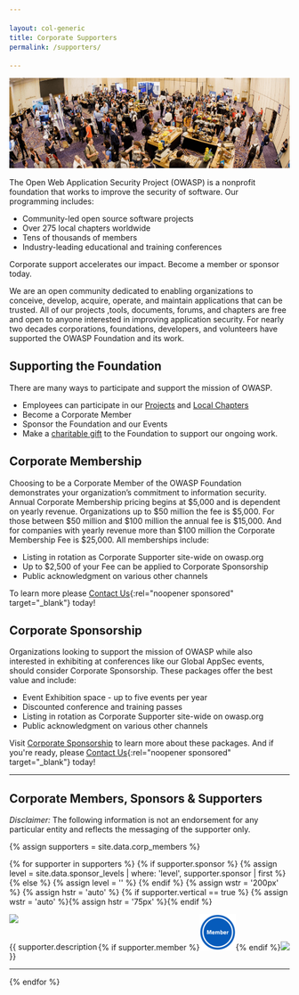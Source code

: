 ```yaml
---

layout: col-generic
title: Corporate Supporters
permalink: /supporters/

---
```


![Attendees at a Global AppSec Conference](/assets/images/web/global-conference.png)

The Open Web Application Security Project (OWASP) is a nonprofit foundation that works to improve the security of software. Our programming includes:

- Community-led open source software projects
- Over 275 local chapters worldwide
- Tens of thousands of members
- Industry-leading educational and training conferences

<p class="callout-mono right">Corporate support accelerates our impact. Become a member or sponsor today.</p>

We are an open community dedicated to enabling organizations to conceive, develop, acquire, operate, and maintain applications that can be trusted. All of our projects ,tools, documents, forums, and chapters are free and open to anyone interested in improving application security. For nearly two decades corporations, foundations, developers, and volunteers have supported the OWASP Foundation and its work. 

## Supporting the Foundation
There are many ways to participate and support the mission of OWASP.
- Employees can participate in our [Projects](/projects) and [Local Chapters](/chapters)
- Become a Corporate Member
- Sponsor the Foundation and our Events
- Make a [charitable gift](/donate) to the Foundation to support our ongoing work.

## Corporate Membership
Choosing to be a Corporate Member of the OWASP Foundation demonstrates your organization’s commitment to information security. Annual Corporate Membership pricing begins at $5,000 and is dependent on yearly revenue.  Organizations up to $50 million the fee is $5,000. For those between $50 million and $100 million the annual fee is $15,000. And for companies with yearly revenue more than $100 million the Corporate Membership Fee is $25,000.  All memberships include:
- Listing in rotation as Corporate Supporter site-wide on owasp.org
- Up to $2,500 of your Fee can be applied to Corporate Sponsorship
- Public acknowledgment on various other channels

To learn more please [Contact Us](https://owasporg.atlassian.net/servicedesk/customer/portal/7/group/18/create/72){:rel="noopener sponsored" target="_blank"} today!

## Corporate Sponsorship
Organizations looking to support the mission of OWASP while also interested in exhibiting at conferences like our Global AppSec events, should consider Corporate Sponsorship. These packages offer the best value and include:
- Event Exhibition space - up to five events per year
- Discounted conference and training passes
- Listing in rotation as Corporate Supporter site-wide on owasp.org
- Public acknowledgment on various other channels

Visit [Corporate Sponsorship](/pages/corporate-sponsorships) to learn more about these packages. And if you're ready, please [Contact Us](https://owasporg.atlassian.net/servicedesk/customer/portal/7/group/18/create/72){:rel="noopener sponsored" target="_blank"} today!

---
## Corporate Members, Sponsors & Supporters

_Disclaimer:_ The following information is not an endorsement for any particular entity and reflects the messaging of the supporter only.


{% assign supporters = site.data.corp_members %}

<ul style='list-style-type:none;     padding-inline-start: 0px;'>

{% for supporter in supporters %}
{% if supporter.sponsor %}
{% assign level = site.data.sponsor_levels | where: 'level', supporter.sponsor | first %}
{% else %}
{% assign level = '' %}
{% endif %}
{% assign wstr = '200px' %}
{% assign hstr = 'auto' %}
{% if supporter.vertical == true %} {% assign wstr = 'auto' %}{% assign hstr = '75px' %}{% endif %}
<li>
<div>
<a href = '{{ supporter.url }}' rel='noopener sponsored'><img src='{{ supporter.image }}' width='{{ wstr }}' height='{{ hstr }}'></a>
<span style='float:right;'> 
{% if supporter.member %}<img src='/assets/images/member.png' width='65px'>{% endif %}<img src ='{{ level.image }}' width="65px"> 
</span>
</div>
<br>
<p>
{{ supporter.description }}
</p>
</li>
<hr>
{% endfor %}

</ul>
